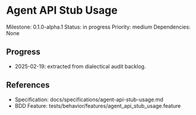 # Agent API Stub Usage
Milestone: 0.1.0-alpha.1
Status: in progress
Priority: medium
Dependencies: None

## Progress
- 2025-02-19: extracted from dialectical audit backlog.

## References
- Specification: docs/specifications/agent-api-stub-usage.md
- BDD Feature: tests/behavior/features/agent_api_stub_usage.feature

